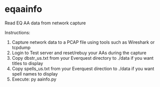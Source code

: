 # eqaainfo
Read EQ AA data from network capture

Instructions:
1. Capture network data to a PCAP file using tools such as Wireshark or tcpdump
2. Login to Test server and reset/rebuy your AAs during the capture
3. Copy dbstr_us.txt from your Everquest directory to ./data if you want titles to display
4. Copy spells_us.txt from your Everquest direction to ./data if you want spell names to display
5. Execute: py aainfo.py <path to pcap file>
